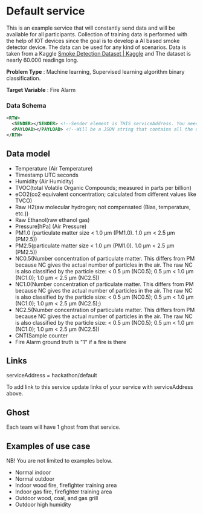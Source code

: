# Default service
This is an example service that will constantly send data and will be available for all participants. Collection of training data is performed with the help of IOT devices since the goal is to develop a AI based smoke detector device. The data can be used for any kind of scenarios. 
Data is taken from a Kaggle [Smoke Detection Dataset | Kaggle](https://www.kaggle.com/datasets/deepcontractor/smoke-detection-dataset) and 
The dataset is nearly 60.000 readings long.

**Problem Type** : Machine learning, Supervised learning algorithm binary classification.

**Target Variable** : Fire Alarm

### Data Schema

```xml
<RTW>
  <SENDER></SENDER> <!--Sender element is THIS serviceAddress. You need to know where data comming from-->
  <PAYLOAD></PAYLOAD> <!--Will be a JSON string that contains all the data from data model below-->
</RTW>
```

## Data model

  - Temperature (Air Temperature)
  - Timestamp UTC seconds
  - Humidity (Air Humidity)
  - TVOC(total Volatile Organic Compounds; measured in parts per billion)
  - eCO2(co2 equivalent concentration; calculated from different values like TVCO)
  - Raw H2(aw molecular hydrogen; not compensated (Bias, temperature, etc.))
  - Raw Ethanol(raw ethanol gas)
  - Pressure[hPa] (Air Pressure)
  - PM1.0 (particulate matter size < 1.0 µm (PM1.0). 1.0 µm < 2.5 µm (PM2.5))
  - PM2.5(particulate matter size < 1.0 µm (PM1.0). 1.0 µm < 2.5 µm (PM2.5))
  - NC0.5(Number concentration of particulate matter. This differs from PM because NC gives the actual number of particles in the air. The raw NC is also classified by the particle size: < 0.5 µm (NC0.5); 0.5 µm < 1.0 µm (NC1.0); 1.0 µm < 2.5 µm (NC2.5))
  - NC1.0(Number concentration of particulate matter. This differs from PM because NC gives the actual number of particles in the air. The raw NC is also classified by the particle size: < 0.5 µm (NC0.5); 0.5 µm < 1.0 µm (NC1.0); 1.0 µm < 2.5 µm (NC2.5);)
  - NC2.5(Number concentration of particulate matter. This differs from PM because NC gives the actual number of particles in the air. The raw NC is also classified by the particle size: < 0.5 µm (NC0.5); 0.5 µm < 1.0 µm (NC1.0); 1.0 µm < 2.5 µm (NC2.5))
  - CNT(Sample counter
  - Fire Alarm ground truth is "1" if a fire is there

## Links

serviceAddress = hackathon/default

To add link to this service update links of your service with serviceAddress above.

## Ghost

Each team will have 1 ghost from that service.
  
## Examples of use case

NB! You are not limited to examples below.

  - Normal indoor
  - Normal outdoor
  - Indoor wood fire, firefighter training area
  - Indoor gas fire, firefighter training area
  - Outdoor wood, coal, and gas grill
  - Outdoor high humidity
